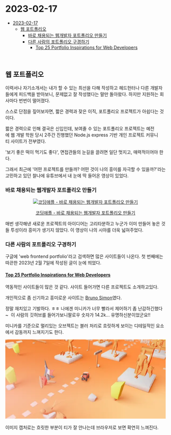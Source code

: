 # 2023-02-17

- [2023-02-17](#2023-02-17)
  - [웹 포트폴리오](#웹-포트폴리오)
    - [바로 채용되는 웹개발자 포트폴리오 만들기](#바로-채용되는-웹개발자-포트폴리오-만들기)
    - [다른 사람의 포트폴리오 구경하기](#다른-사람의-포트폴리오-구경하기)
      - [Top 25 Portfolio Inspirations for Web Developers](#top-25-portfolio-inspirations-for-web-developers)

</br>

## 웹 포트폴리오

이력서나 자기소개서는 내가 할 수 있는 최선을 다해 작성하고 헤드헌터나 다른 개발자들에게 피드백을 받아보니, 문제없고 잘 작성했다는 말만 돌아왔다. 하지만 지원하는 회사마다 번번이 떨어졌다.
  
스스로 단점을 짚어보자면, 짧은 경력과 잦은 이직, 포트폴리오 프로젝트가 아쉽다는 것이다.
  
짧은 경력으로 인해 결국은 신입인데, 보여줄 수 있는 포트폴리오 프로젝트는 예전에 웹 개발 학원 당시 2주간 진행했던 Node.js express 기반 개인 프로젝트 커뮤니티 사이트가 전부였다.  
  
'보기 좋은 떡이 먹기도 좋다', 면접관들의 눈길을 끌려면 일단 멋지고, 매력적이어야 한다.  
  
그래서 최근에 '어떤 프로젝트를 만들까? 어떤 것이 나의 흥미를 자극할 수 있을까?'라는 고민하고 있던 찰나에 유튜브에서 내 눈에 딱 들어온 영상이 있었다.

### 바로 채용되는 웹개발자 포트폴리오 만들기

<div align='center'>
  <a href='https://www.youtube.com/watch?v=yDhMmmHZONM' target='_blank'>
    <img src='http://img.youtube.com/vi/yDhMmmHZONM/0.jpg' alt='코딩애플 - 바로 채용되는 웹개발자 포트폴리오 만들기' />
    <p>코딩애플 - 바로 채용되는 웹개발자 포트폴리오 만들기</p>
  </a>
</div>

매번 생각해낸 새로운 프로젝트의 아이디어는 고리타분하고 누군가 이미 만들어 놓은 것들 투성이라 흥미가 생기지 않았다. 이 영상이 나의 시야를 더욱 넓혀주었다.

### 다른 사람의 포트폴리오 구경하기

구글에 'web frontend portfolio'라고 검색하면 많은 사이트들이 나온다. 첫 번째에는 따끈한 2023년 2월 7일에 작성된 글이 눈에 띄었다.

#### [Top 25 Portfolio Inspirations for Web Developers](https://www.hostinger.com/tutorials/web-developer-portfolio)

역동적인 사이트들이 많은 것 같다. 사이트 들어가면 다른 프로젝트도 소개하고있다.

개인적으로 좀 신기하고 흥미로운 사이트는 [Bruno Simon](https://bruno-simon.com/ "Bruno Simon")였다.

정말 재치있고 기발하다. ㅎㅎ 나에겐 미니카가 너무 빨라서 제어하기 좀 난감하긴했다~  이 사람의 깃허브를 들어가보니팔로우 숫자가 14.2k... 유명하신분이었군요!!

미니카를 기준으로 멀리있는 오브젝트는 블러 처리로 흐릿하게 보이는 디테일적인 요소에서 감동까지 느껴지기도 한다.

<div align='center'>
   <img src='images/2023-02-17-001.webp' alt='Bruno Simon screenshot' />
</div>

이미지 캡처로는 흐릿한 부분이 티가 잘 안나는데 브라우저로 보면 확연히 느껴진다.
